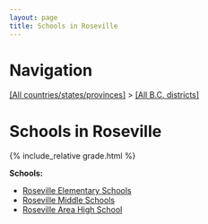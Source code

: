 ```yaml
---
layout: page
title: Schools in Roseville
---
```

# Navigation

[[All countries/states/provinces]](../..) > [[All B.C. districts]](..)

# Schools in Roseville

{% include_relative grade.html %}

**Schools:**

- [Roseville Elementary Schools](Roseville_Elementary_Schools.md)
- [Roseville Middle Schools](Roseville_Middle_Schools.md)
- [Roseville Area High School](Roseville_Area_High_School.md)
